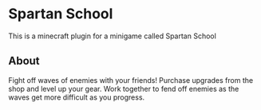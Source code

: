 # Spartan School

This is a minecraft plugin for a minigame called Spartan School

## About
Fight off waves of enemies with your friends! Purchase upgrades from the shop and level up your gear. Work together to fend off enemies as the waves get more difficult as you progress.
